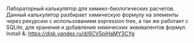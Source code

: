  Лабораторный калькулятор для химико-биологических расчетов.  
 Данный калькулятор разбирает химическую формулу на элементы через рекурсию с использованием expression tree, 
 а так же работает с SQLite, для хранения и добавления химических эквивалентов формул.
 Install &: https://disk.yandex.ru/d/6CV5piHaMY3CYg
